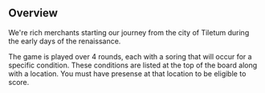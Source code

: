 ## Overview

We're rich merchants starting our journey from the city of Tiletum during the early days of the renaissance.

The game is played over 4 rounds, each with a soring that will occur for a specific condition. These conditions are listed at the top of the board along with a location. You must have presense at that location to be eligible to score.